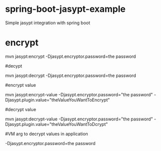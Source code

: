 # spring-boot-jasypt-example

Simple jasypt integration with spring boot

# encrypt

mvn jasypt:encrypt -Djasypt.encryptor.password=the password

#decypt

mvn jasypt:decrypt -Djasypt.encryptor.password=the password

#encrypt value

mvn jasypt:encrypt-value -Djasypt.encryptor.password="the password" -Djasypt.plugin.value="theValueYouWantToEncrypt"

#decrypt value

mvn jasypt:decrypt-value -Djasypt.encryptor.password="the password" -Djasypt.plugin.value="theValueYouWantToDcrypt"

#VM arg to decrypt values in application

-Djasypt.encryptor.password=the password


